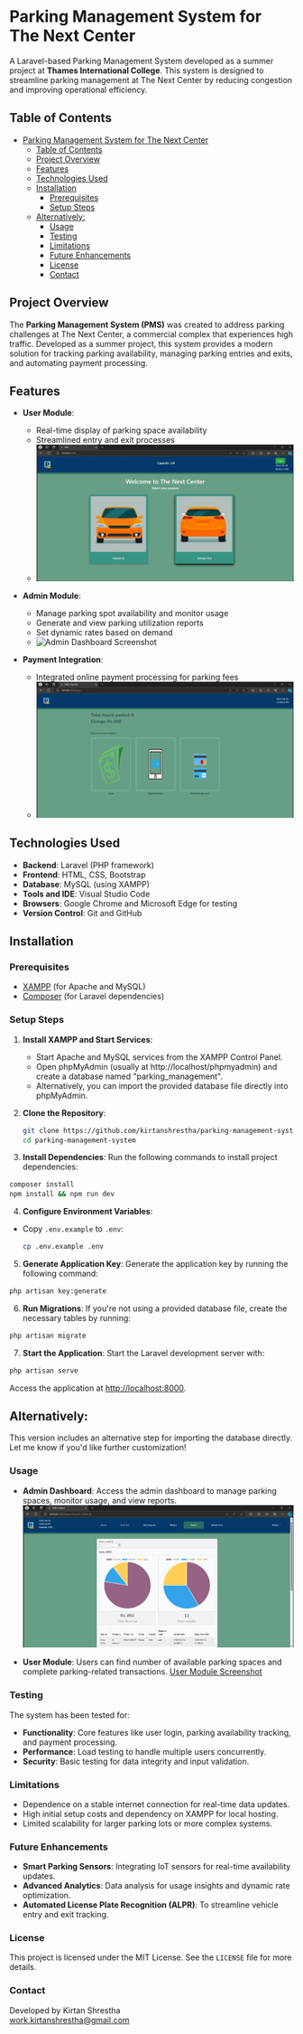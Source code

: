 # Parking Management System for The Next Center

A Laravel-based Parking Management System developed as a summer project at **Thames International College**. This system is designed to streamline parking management at The Next Center by reducing congestion and improving operational efficiency.

## Table of Contents
- [Parking Management System for The Next Center](#parking-management-system-for-the-next-center)
  - [Table of Contents](#table-of-contents)
  - [Project Overview](#project-overview)
  - [Features](#features)
  - [Technologies Used](#technologies-used)
  - [Installation](#installation)
    - [Prerequisites](#prerequisites)
    - [Setup Steps](#setup-steps)
  - [Alternatively:](#alternatively)
    - [Usage](#usage)
    - [Testing](#testing)
    - [Limitations](#limitations)
    - [Future Enhancements](#future-enhancements)
    - [License](#license)
    - [Contact](#contact)

## Project Overview

The **Parking Management System (PMS)** was created to address parking challenges at The Next Center, a commercial complex that experiences high traffic. Developed as a summer project, this system provides a modern solution for tracking parking availability, managing parking entries and exits, and automating payment processing.

## Features

- **User Module**:
  - Real-time display of parking space availability
  - Streamlined entry and exit processes
  - ![User Module Screenshot](public/img/readme/user.jpg)

- **Admin Module**:
  - Manage parking spot availability and monitor usage
  - Generate and view parking utilization reports
  - Set dynamic rates based on demand
  - ![Admin Dashboard Screenshot](public/img/readme/rate.jpg)

- **Payment Integration**:
  - Integrated online payment processing for parking fees
  - ![Payment Processing Screenshot](public/img/readme/pay.jpg)

## Technologies Used

- **Backend**: Laravel (PHP framework)
- **Frontend**: HTML, CSS, Bootstrap
- **Database**: MySQL (using XAMPP)
- **Tools and IDE**: Visual Studio Code
- **Browsers**: Google Chrome and Microsoft Edge for testing
- **Version Control**: Git and GitHub

## Installation

### Prerequisites
- [XAMPP](https://www.apachefriends.org/index.html) (for Apache and MySQL)
- [Composer](https://getcomposer.org/) (for Laravel dependencies)

### Setup Steps
1. **Install XAMPP and Start Services**:
   - Start Apache and MySQL services from the XAMPP Control Panel.
   - Open phpMyAdmin (usually at http://localhost/phpmyadmin) and create a database named "parking_management".
   - Alternatively, you can import the provided database file directly into phpMyAdmin.

2. **Clone the Repository**:
   ```bash
   git clone https://github.com/kirtanshrestha/parking-management-system.git
   cd parking-management-system
    ```
 3. **Install Dependencies**:
Run the following commands to install project dependencies:
```bash
composer install
npm install && npm run dev
```
 4. **Configure Environment Variables**:
- Copy `.env.example` to `.env`:
  ```bash
  cp .env.example .env

5. **Generate Application Key**:
Generate the application key by running the following command:
```bash
php artisan key:generate
```
6. **Run Migrations**:
If you're not using a provided database file, create the necessary tables by running:
```bash
php artisan migrate
```
 7. **Start the Application**:
Start the Laravel development server with:
```bash
php artisan serve
```
Access the application at [http://localhost:8000](http://localhost:8000).


## Alternatively: 
  This version includes an alternative step for importing the database directly. Let me know if you'd like further customization!


### Usage
- **Admin Dashboard**: Access the admin dashboard to manage parking spaces, monitor usage, and view reports.
    ![Admin Dashboard Screenshot](public/img/readme/report.jpg)

- **User Module**: Users can find number of available parking spaces and complete parking-related transactions.
    [User Module Screenshot](public/img/readme/drivein.jpg)

### Testing
The system has been tested for:
- **Functionality**: Core features like user login, parking availability tracking, and payment processing.
- **Performance**: Load testing to handle multiple users concurrently.
- **Security**: Basic testing for data integrity and input validation.

### Limitations
- Dependence on a stable internet connection for real-time data updates.
- High initial setup costs and dependency on XAMPP for local hosting.
- Limited scalability for larger parking lots or more complex systems.

### Future Enhancements
- **Smart Parking Sensors**: Integrating IoT sensors for real-time availability updates.
- **Advanced Analytics**: Data analysis for usage insights and dynamic rate optimization.
- **Automated License Plate Recognition (ALPR)**: To streamline vehicle entry and exit tracking.

### License
This project is licensed under the MIT License. See the `LICENSE` file for more details.

### Contact
Developed by Kirtan Shrestha   
[work.kirtanshrestha@gmail.com](mailto:work.kirtanshrestha@gmail.com)
